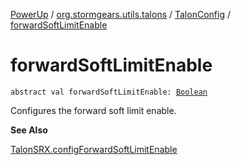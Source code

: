 [PowerUp](../../index.md) / [org.stormgears.utils.talons](../index.md) / [TalonConfig](index.md) / [forwardSoftLimitEnable](./forward-soft-limit-enable.md)

# forwardSoftLimitEnable

`abstract val forwardSoftLimitEnable: `[`Boolean`](https://kotlinlang.org/api/latest/jvm/stdlib/kotlin/-boolean/index.html)

Configures the forward soft limit enable.

**See Also**

[TalonSRX.configForwardSoftLimitEnable](#)

